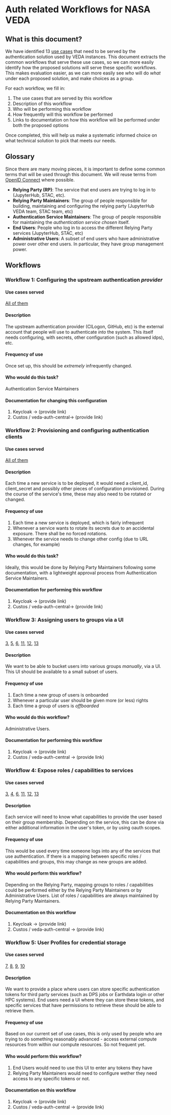 # Auth related Workflows for NASA VEDA

## What is this document?

We have identified 13 [use cases](https://github.com/NASA-IMPACT/veda-auth-central/labels/use%20case) that need to be served by the authentication solution used by VEDA instances. This document extracts the common workflows that serve these use cases, so we can more easily identify how the proposed solutions will serve these specific workflows. This makes evaluation easier, as we can more easily see *who* will do *what* under each proposed solution, and make choices as a group.

For each workflow, we fill in:

1. The use cases that are served by this workflow
2. Description of this workflow
3. Who will be performing this workflow
4. How frequently will this workflow be performed
5. Links to documentation on how this workflow will be performed under both the proposed options

Once completed, this will help us make a systematic informed choice on what technical solution to pick that meets our needs.

## Glossary

Since there are many moving pieces, it is important to define some common terms that will be used through this document. We will reuse terms from [OpenID Connect](https://openid.net/specs/openid-connect-core-1_0.html#Terminology) where possible.

- **Relying Party (RP)**: The service that end users are trying to log in to (JupyterHub, STAC, etc).
- **Relying Party Maintainers**: The group of people responsible for building, maintaining and configuring the relying party (JupyterHub VEDA team, STAC team, etc)
- **Authentication Service Maintainers**: The group of people responsible for maintaining the *authentication service chosen* itself.
- **End Users**: People who log in to access the different Relying Party services (JupyterHub, STAC, etc)
- **Administrative Users**: A subset of end users who have administrative power over other end users. In particular, they have group management power.

## Workflows

### Workflow 1: Configuring the upstream authentication *provider*

#### Use cases served

[All of them](https://github.com/NASA-IMPACT/veda-auth-central/labels/use%20case)

#### Description

The upstream authentication provider (CILogon, GitHub, etc) is the external account that people will use to authenticate *into* the system. This itself needs configuring, with secrets, other configuration (such as allowed idps), etc.

#### Frequency of use

Once set up, this should be *extremely* infrequently changed.

#### Who would do this task?

Authentication Service Maintainers

#### Documentation for changing this configuration

1. Keycloak -> (provide link)
2. Custos / veda-auth-central-> (provide link)

### Workflow 2: Provisioning and configuring authentication clients

#### Use cases served

[All of them](https://github.com/NASA-IMPACT/veda-auth-central/labels/use%20case)

#### Description

Each time a new service is to be deployed, it would need a client_id,
client_secret and possibly other pieces of configuration provisioned. During the course of the service's time, these may also need to be rotated or changed.

#### Frequency of use

1. Each time a new service is deployed, which is fairly infrequent
2. Whenever a service wants to rotate its secrets due to an accidental exposure. There shall be no forced rotations.
3. Whenever the service needs to change other config (due to URL changes, for example)

#### Who would do this task?

Ideally, this would be done by Relying Party Maintainers following some documentation, with a lightweight approval process from Authentication Service Maintainers.

#### Documentation for performing this workflow

1. Keycloak -> (provide link)
2. Custos / veda-auth-central-> (provide link)

### Workflow 3: Assigning users to groups via a UI

#### Use cases served

[3](https://github.com/NASA-IMPACT/veda-auth-central/issues/125), 
[5](https://github.com/NASA-IMPACT/veda-auth-central/issues/127), 
[6](https://github.com/NASA-IMPACT/veda-auth-central/issues/128), 
[11](https://github.com/NASA-IMPACT/veda-auth-central/issues/133), 
[12](https://github.com/NASA-IMPACT/veda-auth-central/issues/134), 
[13](https://github.com/NASA-IMPACT/veda-auth-central/issues/135)

#### Description

We want to be able to bucket users into various groups *manually*, via a UI. This UI should be available to a small subset of users.

#### Frequency of use

1. Each time a new group of users is onboarded
2. Whenever a particular user should be given more (or less) rights
3. Each time a group of users is *offboarded*

#### Who would do this workflow?

Administrative Users.

#### Documentation for performing this workflow

1. Keycloak -> (provide link)
2. Custos / veda-auth-central -> (provide link)

### Workflow 4: Expose roles / capabilities to services

#### Use cases served

[3](https://github.com/NASA-IMPACT/veda-auth-central/issues/125), 
[4](https://github.com/NASA-IMPACT/veda-auth-central/issues/126), 
[6](https://github.com/NASA-IMPACT/veda-auth-central/issues/128), 
[11](https://github.com/NASA-IMPACT/veda-auth-central/issues/133), 
[12](https://github.com/NASA-IMPACT/veda-auth-central/issues/134), 
[13](https://github.com/NASA-IMPACT/veda-auth-central/issues/135)

#### Description

Each service will need to know what capabilities to provide the user based on their group membership. Depending on the service, this can be done via either additional information in the user's token, or by using oauth scopes.

#### Frequency of use

This would be used every time someone logs into any of the services that use authentication. If there is a mapping between specific roles / capabilities and groups, this may change as new groups are added.

#### Who would perform this workflow?

Depending on the Relying Party, mapping groups to roles / capabilities could be performed either by the Relying Party Maintainers or by Administrative Users. List of roles / capabilities are always maintained by Relying Party Maintainers.

#### Documentation on this workflow

1. Keycloak -> (provide link)
2. Custos / veda-auth-central -> (provide link)


### Workflow 5: User Profiles for credential storage

#### Use cases served

[7](https://github.com/NASA-IMPACT/veda-auth-central/issues/129), 
[8](https://github.com/NASA-IMPACT/veda-auth-central/issues/130), 
[9](https://github.com/NASA-IMPACT/veda-auth-central/issues/131), 
[10](https://github.com/NASA-IMPACT/veda-auth-central/issues/132)

#### Description

We want to provide a place where users can store specific authentication tokens for third party services (such as DPS jobs or Earthdata login or other HPC systems). End users need a UI where they can store these tokens, and specific services that have permissions to retrieve these should be able to retrieve them.

#### Frequency of use

Based on our current set of use cases, this is only used by people who are trying to do something reasonably advanced - access external compute resources from within our compute resources. So not frequent yet.

#### Who would perform this workflow?

1. End Users would need to use this UI to enter any tokens they have
2. Relying Party Maintainers would need to configure wether they need access to any specific tokens or not.


#### Documentation on this workflow

1. Keycloak -> (provide link)
2. Custos / veda-auth-central -> (provide link)
